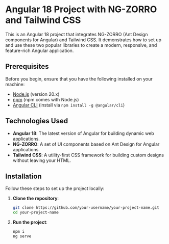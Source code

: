 # Angular 18 Project with NG-ZORRO and Tailwind CSS

This is an Angular 18 project that integrates NG-ZORRO (Ant Design components for Angular) and Tailwind CSS. It demonstrates how to set up and use these two popular libraries to create a modern, responsive, and feature-rich Angular application.

## Prerequisites

Before you begin, ensure that you have the following installed on your machine:

- [Node.js](https://nodejs.org/) (version 20.x)
- [npm](https://www.npmjs.com/) (npm comes with Node.js)
- [Angular CLI](https://angular.io/cli) (install via `npm install -g @angular/cli`)

## Technologies Used

- **Angular 18**: The latest version of Angular for building dynamic web applications.
- **NG-ZORRO**: A set of UI components based on Ant Design for Angular applications.
- **Tailwind CSS**: A utility-first CSS framework for building custom designs without leaving your HTML.

## Installation

Follow these steps to set up the project locally:

1. **Clone the repository**:

   ```bash
   git clone https://github.com/your-username/your-project-name.git
   cd your-project-name
   ```

2. **Run the project**:

   ```bash
   npm i
   ng serve
   ```
